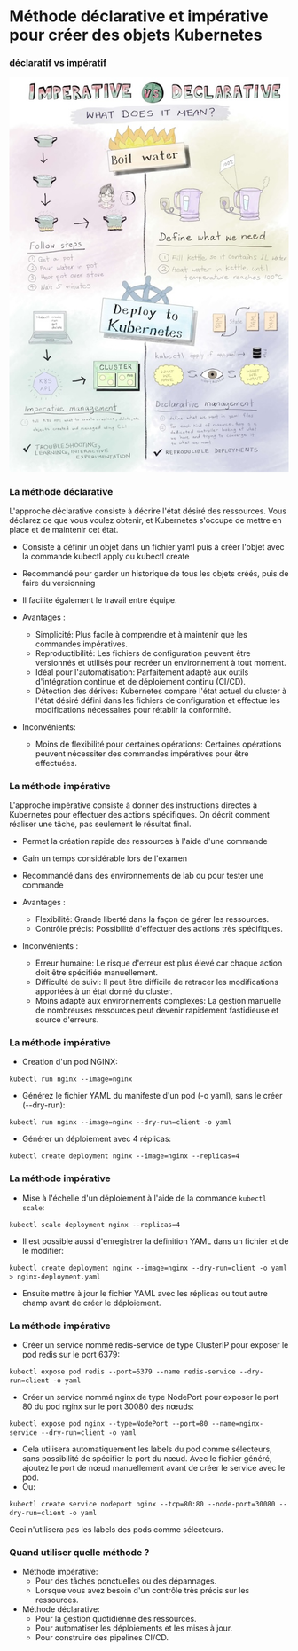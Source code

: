 # Méthode déclarative et impérative pour créer des objets Kubernetes

### déclaratif vs impératif

![](images/kubernetes/imperative-declarative-k8s.jpg)

### La méthode déclarative

L'approche déclarative consiste à décrire l'état désiré des ressources. Vous déclarez ce que vous voulez obtenir, et Kubernetes s'occupe de mettre en place et de maintenir cet état.

- Consiste à définir un objet dans un fichier yaml puis à créer l'objet avec la commande kubectl apply ou kubectl create
- Recommandé pour garder un historique de tous les objets créés, puis de faire du versionning
- Il facilite également le travail entre équipe.

- Avantages :
    - Simplicité: Plus facile à comprendre et à maintenir que les commandes impératives.
    - Reproductibilité: Les fichiers de configuration peuvent être versionnés et utilisés pour recréer un environnement à tout moment.
    - Idéal pour l'automatisation: Parfaitement adapté aux outils d'intégration continue et de déploiement continu (CI/CD).
    - Détection des dérives: Kubernetes compare l'état actuel du cluster à l'état désiré défini dans les fichiers de configuration et effectue les modifications nécessaires pour rétablir la conformité.
- Inconvénients:
    - Moins de flexibilité pour certaines opérations: Certaines opérations peuvent nécessiter des commandes impératives pour être effectuées.



### La méthode impérative

L'approche impérative consiste à donner des instructions directes à Kubernetes pour effectuer des actions spécifiques. On décrit comment réaliser une tâche, pas seulement le résultat final.

- Permet la création rapide des ressources à l'aide d'une commande
- Gain un temps considérable lors de l'examen
- Recommandé dans des environnements de lab ou pour tester une commande 

- Avantages :
    - Flexibilité: Grande liberté dans la façon de gérer les ressources.
    - Contrôle précis: Possibilité d'effectuer des actions très spécifiques.
- Inconvénients :
    - Erreur humaine: Le risque d'erreur est plus élevé car chaque action doit être spécifiée manuellement.
    - Difficulté de suivi: Il peut être difficile de retracer les modifications apportées à un état donné du cluster.
    - Moins adapté aux environnements complexes: La gestion manuelle de nombreuses ressources peut devenir rapidement fastidieuse et source d'erreurs.




### La méthode impérative

- Creation d'un pod NGINX: 
  
```console
kubectl run nginx --image=nginx
```

- Générez le fichier YAML du manifeste d'un pod (-o yaml), sans le créer (--dry-run): 

```console
kubectl run nginx --image=nginx --dry-run=client -o yaml
```

- Générer un déploiement avec 4 réplicas: 

```console
kubectl create deployment nginx --image=nginx --replicas=4
```

### La méthode impérative

- Mise à l'échelle d'un déploiement à l'aide de la commande `kubectl scale`: 
  
```console
kubectl scale deployment nginx --replicas=4
```

- Il est possible aussi d'enregistrer la définition YAML dans un fichier et de le modifier: 

```console
kubectl create deployment nginx --image=nginx --dry-run=client -o yaml > nginx-deployment.yaml
```

- Ensuite mettre à jour le fichier YAML avec les réplicas ou tout autre champ avant de créer le déploiement.


### La méthode impérative

- Créer un service nommé redis-service de type ClusterIP pour exposer le pod redis sur le port 6379: 
  
```console
kubectl expose pod redis --port=6379 --name redis-service --dry-run=client -o yaml
```

- Créer un service nommé nginx de type NodePort pour exposer le port 80 du pod nginx sur le port 30080 des nœuds: 
  
```console
kubectl expose pod nginx --type=NodePort --port=80 --name=nginx-service --dry-run=client -o yaml
```

- Cela utilisera automatiquement les labels du pod comme sélecteurs, sans possibilité de spécifier le port du nœud. Avec le fichier généré, ajoutez le port de nœud manuellement avant de créer le service avec le pod. 
- Ou:
  
```console
kubectl create service nodeport nginx --tcp=80:80 --node-port=30080 --dry-run=client -o yaml
```

Ceci n'utilisera pas les labels des pods comme sélecteurs. 


### Quand utiliser quelle méthode ?

- Méthode impérative:
    - Pour des tâches ponctuelles ou des dépannages.
    - Lorsque vous avez besoin d'un contrôle très précis sur les ressources.
- Méthode déclarative:
    - Pour la gestion quotidienne des ressources.
    - Pour automatiser les déploiements et les mises à jour.
    -  Pour construire des pipelines CI/CD.
  


     
  


